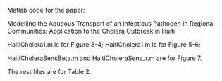 Matlab code for the paper: 

Modelling the Aqueous Transport of an Infectious Pathogen in Regional Communities: Application to the Cholera Outbreak in Haiti

HaitiCholera1.m is for Figure 3-4;  HaitiCholera1.m is for Figure 5-6;

HaitiCholeraSensBeta.m and  HaitiCholeraSens_r.m are for Figure 7. 

The rest files are for Table 2. 


